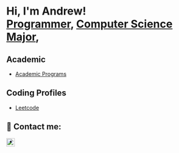<h1>Hi, I'm Andrew! <br/><a href="https://github.com/amiroulis21">Programmer</a>, <a href="https://www.linkedin.com/in/andrew-miroulis/">Computer Science Major</a>, </h1>

<h2> Academic</h2>

- [Academic Programs](https://github.com/amiroulis21/Academic/)

<h2> Coding Profiles</h2>

- [Leetcode](https://leetcode.com/amiroulis2002/)

<h2> 🤳 Contact me:</h2>

[<img align="left" alt="AndrewMiroulis | LinkedIn" width="22px" src="https://cdn.jsdelivr.net/npm/simple-icons@v3/icons/linkedin.svg" />][linkedin]

- [linkedin]: https://linkedin.com/in/andrew-miroulis

<!--
Here are some ideas to get you started:

- 🔭 I’m currently working on ...
- 🌱 I’m currently learning ...
- 👯 I’m looking to collaborate on ...
- 🤔 I’m looking for help with ...
- 💬 Ask me about ...
- 📫 How to reach me: ...
- 😄 Pronouns: ...
- ⚡ Fun fact: ...
-->
